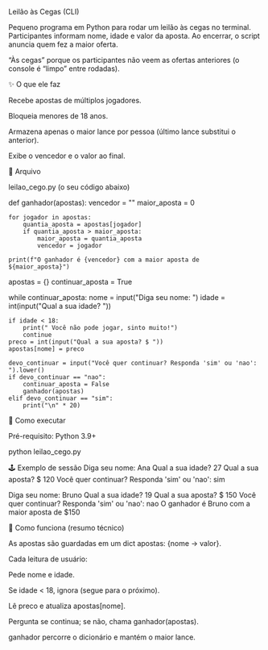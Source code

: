 Leilão às Cegas (CLI)

Pequeno programa em Python para rodar um leilão às cegas no terminal.
Participantes informam nome, idade e valor da aposta. Ao encerrar, o script anuncia quem fez a maior oferta.

“Às cegas” porque os participantes não veem as ofertas anteriores (o console é “limpo” entre rodadas).

✨ O que ele faz

Recebe apostas de múltiplos jogadores.

Bloqueia menores de 18 anos.

Armazena apenas o maior lance por pessoa (último lance substitui o anterior).

Exibe o vencedor e o valor ao final.

📁 Arquivo

leilao_cego.py (o seu código abaixo)

def ganhador(apostas):
    vencedor = ""
    maior_aposta = 0

    for jogador in apostas:
        quantia_aposta = apostas[jogador]
        if quantia_aposta > maior_aposta:
            maior_aposta = quantia_aposta
            vencedor = jogador

    print(f"O ganhador é {vencedor} com a maior aposta de ${maior_aposta}")

apostas = {}
continuar_aposta = True

while continuar_aposta:
    nome = input("Diga seu nome: ")
    idade = int(input("Qual a sua idade? "))

    if idade < 18:
        print(" Você não pode jogar, sinto muito!")
        continue
    preco = int(input("Qual a sua aposta? $ "))
    apostas[nome] = preco

    devo_continuar = input("Você quer continuar? Responda 'sim' ou 'nao': ").lower()
    if devo_continuar == "nao":
        continuar_aposta = False
        ganhador(apostas)
    elif devo_continuar == "sim":
        print("\n" * 20)

🚀 Como executar

Pré-requisito: Python 3.9+

python leilao_cego.py

🕹️ Exemplo de sessão
Diga seu nome: Ana
Qual a sua idade? 27
Qual a sua aposta? $ 120
Você quer continuar? Responda 'sim' ou 'nao': sim


Diga seu nome: Bruno
Qual a sua idade? 19
Qual a sua aposta? $ 150
Você quer continuar? Responda 'sim' ou 'nao': nao
O ganhador é Bruno com a maior aposta de $150

🔎 Como funciona (resumo técnico)

As apostas são guardadas em um dict apostas: {nome -> valor}.

Cada leitura de usuário:

Pede nome e idade.

Se idade < 18, ignora (segue para o próximo).

Lê preco e atualiza apostas[nome].

Pergunta se continua; se não, chama ganhador(apostas).

ganhador percorre o dicionário e mantém o maior lance.

